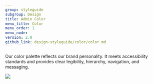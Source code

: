 ```yaml
---
group: styleguide
subgroup: Design
title: Admin Color
menu_title: Color
menu_order: 1
menu_node:
version: 2.0
github_link: design-styleguide/color/color.md
---
```


Our color palette reflects our brand personality. It meets accessibility standards and provides clear legibility, hierarchy, navigation, and messaging.

<img src="img/ColorPalette.jpg">
